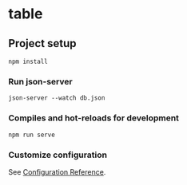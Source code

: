 # table

## Project setup
```
npm install
```
### Run json-server
```
json-server --watch db.json
```

### Compiles and hot-reloads for development
```
npm run serve
```


### Customize configuration
See [Configuration Reference](https://cli.vuejs.org/config/).
